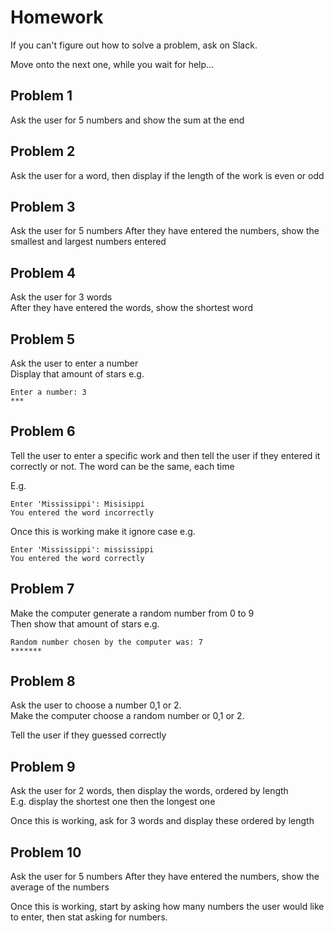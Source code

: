 # Homework

If you can't figure out how to solve a problem, ask on Slack. 

Move onto the next one, while you wait for help...


## Problem 1
Ask the user for 5 numbers and show the sum at the end

## Problem 2
Ask the user for a word, then display if the length of the work is even or odd

## Problem 3
Ask the user for 5 numbers
After they have entered the numbers, show the smallest and largest numbers entered

## Problem 4
Ask the user for 3 words   
After they have entered the words, show the shortest word

## Problem 5
Ask the user to enter a number   
Display that amount of stars e.g.

```
Enter a number: 3   
***
```

## Problem 6
Tell the user to enter a specific work and then tell the user if they entered it correctly or not.
The word can be the same, each time 

E.g.
```
Enter 'Mississippi': Misisippi   
You entered the word incorrectly   
```

Once this is working make it ignore case e.g.   
```
Enter 'Mississippi': mississippi   
You entered the word correctly   
```

## Problem 7
Make the computer generate a random number from 0 to 9   
Then show that amount of stars e.g.

```
Random number chosen by the computer was: 7
*******
```

## Problem 8
Ask the user to choose a number 0,1 or 2.   
Make the computer choose a random number or 0,1 or 2.

Tell the user if they guessed correctly

## Problem 9
Ask the user for 2 words, then display the words, ordered by length   
E.g. display the shortest one then the longest one

Once this is working, ask for 3 words and display these ordered by length 


## Problem 10
Ask the user for 5 numbers
After they have entered the numbers, show the average of the numbers

Once this is working, start by asking how many numbers the user would like to enter, then stat asking for numbers.



